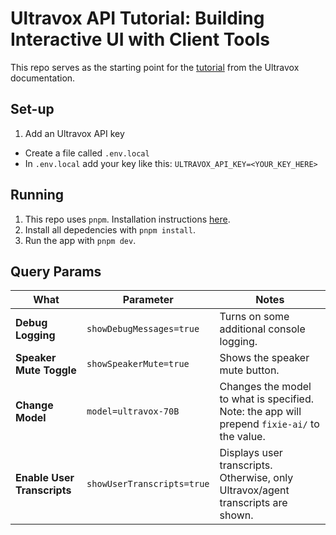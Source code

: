 # Ultravox API Tutorial:  Building Interactive UI with Client Tools
This repo serves as the starting point for the [tutorial](https://docs.ultravox.ai/guides/clienttoolstutorial) from the Ultravox documentation.

## Set-up
1. Add an Ultravox API key
  * Create a file called `.env.local`
  * In `.env.local` add your key like this: `ULTRAVOX_API_KEY=<YOUR_KEY_HERE>`

## Running
1. This repo uses `pnpm`. Installation instructions [here](https://pnpm.io/installation).
1. Install all depedencies with `pnpm install`.
1. Run the app with `pnpm dev`.


## Query Params
| What | Parameter | Notes |
|--------|--------|---------|
|**Debug Logging**|`showDebugMessages=true`| Turns on some additional console logging.|
|**Speaker Mute Toggle**|`showSpeakerMute=true`| Shows the speaker mute button.|
|**Change Model**|`model=ultravox-70B`|Changes the model to what is specified. Note: the app will prepend `fixie-ai/` to the value.|
|**Enable User Transcripts**|`showUserTranscripts=true`|Displays user transcripts. Otherwise, only Ultravox/agent transcripts are shown.|
